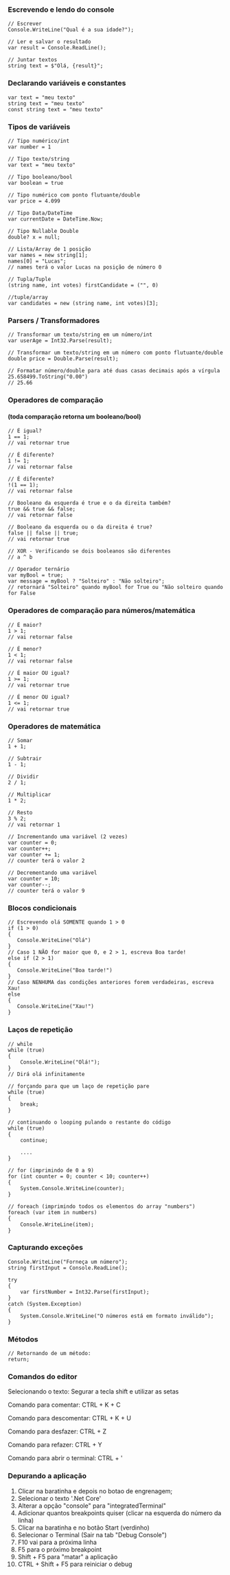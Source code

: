 ### Escrevendo e lendo do console
    // Escrever
    Console.WriteLine("Qual é a sua idade?");
    
    // Ler e salvar o resultado
    var result = Console.ReadLine();

    // Juntar textos
    string text = $"Olá, {result}";

### Declarando variáveis e constantes
    var text = "meu texto"
    string text = "meu texto"
    const string text = "meu texto"

### Tipos de variáveis
    // Tipo numérico/int
    var number = 1

    // Tipo texto/string
    var text = "meu texto"
    
    // Tipo booleano/bool
    var boolean = true

    // Tipo numérico com ponto flutuante/double
    var price = 4.099

    // Tipo Data/DateTime
    var currentDate = DateTime.Now;

    // Tipo Nullable Double
    double? x = null;

    // Lista/Array de 1 posição
    var names = new string[1];
    names[0] = "Lucas";
    // names terá o valor Lucas na posição de número 0

    // Tupla/Tuple
    (string name, int votes) firstCandidate = ("", 0)

    //tuple/array
    var candidates = new (string name, int votes)[3];

### Parsers / Transformadores
    // Transformar um texto/string em um número/int
    var userAge = Int32.Parse(result);

    // Transformar um texto/string em um número com ponto flutuante/double
    double price = Double.Parse(result);

    // Formatar número/double para até duas casas decimais após a vírgula
    25.658499.ToString("0.00")
    // 25.66

### Operadores de comparação
#### (toda comparação retorna um booleano/bool)
    // É igual?
    1 == 1;
    // vai retornar true

    // É diferente?
    1 != 1;
    // vai retornar false
    
    // É diferente?
    !(1 == 1);
    // vai retornar false

    // Booleano da esquerda é true e o da direita também?
    true && true && false;
    // vai retornar false

    // Booleano da esquerda ou o da direita é true?
    false || false || true;
    // vai retornar true

    // XOR - Verificando se dois booleanos são diferentes
    // a ^ b

    // Operador ternário
    var myBool = true;
    var message = myBool ? "Solteiro" : "Não solteiro";
    // retornará "Solteiro" quando myBool for True ou "Não solteiro quando for False

### Operadores de comparação para números/matemática
    // É maior?
    1 > 1;
    // vai retornar false

    // É menor?
    1 < 1;
    // vai retornar false
    
    // É maior OU igual?
    1 >= 1;
    // vai retornar true
    
    // É menor OU igual?
    1 <= 1;
    // vai retornar true

### Operadores de matemática
    // Somar
    1 + 1;

    // Subtrair
    1 - 1;
    
    // Dividir
    2 / 1;
    
    // Multiplicar
    1 * 2;

    // Resto
    3 % 2;
    // vai retornar 1
    
    // Incrementando uma variável (2 vezes)
    var counter = 0;
    var counter++;
    var counter += 1;
    // counter terá o valor 2

    // Decrementando uma variável
    var counter = 10;
    var counter--;
    // counter terá o valor 9

### Blocos condicionais
    // Escrevendo olá SOMENTE quando 1 > 0
    if (1 > 0)
    {
       Console.WriteLine("Olá")
    }
    // Caso 1 NÃO for maior que 0, e 2 > 1, escreva Boa tarde!
    else if (2 > 1)
    {
       Console.WriteLine("Boa tarde!")
    }
    // Caso NENHUMA das condições anteriores forem verdadeiras, escreva Xau!
    else
    {
       Console.WriteLine("Xau!")
    }

### Laços de repetição
    // while
    while (true)
    {
        Console.WriteLine("Olá!");
    }
    // Dirá olá infinitamente

    // forçando para que um laço de repetição pare
    while (true)
    {
        break;
    }

    // continuando o looping pulando o restante do código
    while (true)
    {
        continue;

        ....
    }

    // for (imprimindo de 0 a 9)
    for (int counter = 0; counter < 10; counter++)
    {
        System.Console.WriteLine(counter);
    }

    // foreach (imprimindo todos os elementos do array "numbers")
    foreach (var item in numbers)
    {
        Console.WriteLine(item);
    }

### Capturando exceções
    Console.WriteLine("Forneça um número");
    string firstInput = Console.ReadLine();
    
    try
    {
        var firstNumber = Int32.Parse(firstInput);
    }
    catch (System.Exception)
    {
        System.Console.WriteLine("O números está em formato inválido");
    }

### Métodos
    // Retornando de um método:
    return;

### Comandos do editor
Selecionando o texto:
Segurar a tecla shift e utilizar as setas

Comando para comentar:
CTRL + K + C

Comando para descomentar:
CTRL + K + U

Comando para desfazer:
CTRL + Z

Comando para refazer:
CTRL + Y

Comando para abrir o terminal:
CTRL + '

### Depurando a aplicação

1. Clicar na baratinha e depois no botao de engrenagem;
2. Selecionar o texto '.Net Core'
3. Alterar a opção "console" para "integratedTerminal"
4. Adicionar quantos breakpoints quiser (clicar na esquerda do número da linha)
5. Clicar na baratinha e no botão Start (verdinho)
6. Selecionar o Terminal (Sair na tab "Debug Console")
7. F10 vai para a próxima linha
8. F5 para o próximo breakpoint
9. Shift + F5 para "matar" a aplicação
10. CTRL + Shift + F5 para reiniciar o debug